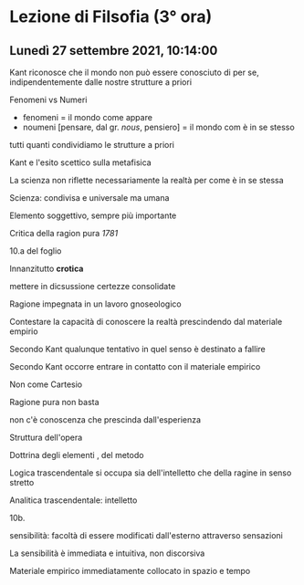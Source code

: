 # Lezione di Filsofia (3° ora) 
## Lunedì 27 settembre 2021, 10:14:00

Kant riconosce che il mondo non può essere conosciuto di per se, indipendentemente dalle nostre strutture a priori


Fenomeni vs Numeri
* fenomeni = il mondo come appare
* noumeni [pensare, dal gr. _nous_, pensiero] = il mondo com è in se stesso

tutti quanti condividiamo le strutture a priori

Kant e l'esito scettico sulla metafisica


La scienza non riflette necessariamente la realtà per come è in se stessa

Scienza: condivisa e universale ma umana

Elemento soggettivo, sempre più importante


Critica della ragion pura _1781_

10.a del foglio

Innanzitutto **crotica**

mettere in dicsussione certezze consolidate

Ragione impegnata in un lavoro gnoseologico


Contestare la capacità di conoscere la realtà prescindendo dal materiale empirio

Secondo Kant qualunque tentativo in quel senso è destinato a fallire

Secondo Kant occorre entrare in contatto con il materiale empirico

Non come Cartesio

Ragione pura non basta

non c'è conoscenza che prescinda dall'esperienza


Struttura dell'opera

Dottrina degli elementi , del metodo

Logica trascendentale si occupa sia dell'intelletto che della ragine in senso stretto

Analitica trascendentale: intelletto

10b.


sensibilità: facoltà di essere modificati dall'esterno attraverso sensazioni


La sensibilità è immediata e intuitiva, non discorsiva

Materiale empirico immediatamente collocato in spazio e tempo
<!--stackedit_data:
eyJoaXN0b3J5IjpbMTQxNTY1NDQzMSwtMTQxNTkzMTIwMCwxNz
QxMTgwNTk2XX0=
-->